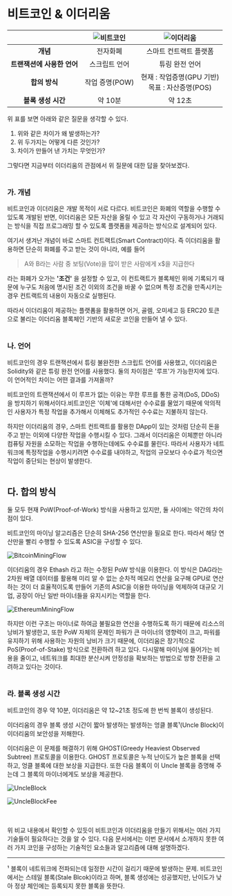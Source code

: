 # 비트코인 & 이더리움

| |<center>![비트코인](http://i68.tinypic.com/30aw6m0.jpg)</center> | <center> ![이더리움](http://i67.tinypic.com/2janibo.jpg) </center> |
|:--------:|:--------:|:--------:|
| **개념** | 전자화폐 | 스마트 컨트랙트 플랫폼 |
| **트랜잭션에 사용한 언어** | 스크립트 언어 | 튜링 완전 언어 |
| **합의 방식** | 작업 증명(POW) |  현재 : 작업증명(GPU 기반) <br> 목표 : 자산증명(POS)</br> |
| **블록 생성 시간** | 약 10분 | 약 12초 |

위  표를 보면 아래와 같은 질문을 생각할 수 있다.

1. 위와 같은 차이가 왜 발생하는가?
2. 위 두가지는 어떻게 다른 것인가?
3. 차이가 만들어 낸 가치는 무엇인가?

그렇다면 지금부터 이더리움의 관점에서 위 질문에 대한 답을 찾아보겠다.
<br></br>

###  가. 개념
비트코인과 이더리움은 개발 목적이 서로 다르다. 비트코인은 화폐의 역할을 수행할 수 있도록 개발된 반면, 이더리움은 모든 자산을 올릴 수 있고 각 자산이 구동하거나 거래되는 방식을 직접 프로그래밍 할 수 있도록 플랫폼을 제공하는 방식으로 설계되어 있다.

여기서 생겨난 개념이 바로  스마트 컨트랙트(Smart Contract)이다. 즉 이더리움을 활용하면 단순히 화폐를 주고 받는 것이 아니라, 예를 들어

> A와 B라는 사람 중 보팅(Vote)을 많이 받은 사람에게 x$을 지급한다

라는  화폐가 오가는 **'조건'** 을 설정할 수 있고, 이 컨트랙트가 블록체인 위에 기록되기 때문에 누구도 처음에 명시된 조건 이외의 조건을 바꿀 수 없으며 특정 조건을 만족시키는 경우 컨트랙트의 내용이 자동으로 실행된다.

따라서 이더리움이 제공하는 플랫폼을 활용하면 어거, 골렘, 오미세고 등 ERC20 토큰으로 불리는 이더리움 블록체인 기반의 새로운 코인을 만들어 낼 수 있다.
<br></br>

### 나. 언어
비트코인의 경우 트랜잭션에서 튜링 불완전한 스크립트 언어를 사용했고, 이더리움은 Solidity와 같은 튜링 완전 언어를 사용했다. 둘의 차이점은 '루프'가 가능한지에 있다. 이 언어적인 차이는 어떤 결과를 가져올까?

비트코인의 트랜잭션에서 이 루프가 없는 이유는 무한 루프를 통한 공격(DoS, DDoS)을 방지하기 위해서이다.비트코인은 '이체'에 대해서만 수수료를 물었기 때문에 악의적인 사용자가 특정 작업을 추가해서 이체해도 추가적인 수수료는 지불하지 않는다.

하지만 이더리움의 경우, 스마트 컨트랙트를 활용한 DApp이 있는 것처럼 단순히 돈을 주고 받는 이외에 다양한 작업을 수행시킬 수 있다. 그래서 이더리움은 이체뿐만 아니라 컴퓨팅 자원을 소모하는 작업을 수행하는데에도 수수료를 물린다. 따라서 사용자가 네트워크에 특정작업을 수행시키려면 수수료를 내야하고, 작업의 규모보다 수수료가 적으면 작업이 중단되는 현상이 발생한다.
<br></br>

## 다. 합의 방식
둘 모두 현재 PoW(Proof-of-Work) 방식을 사용하고 있지만, 둘 사이에는 약간의 차이점이 있다.

비트코인의 마이닝 알고리즘은  단순히 SHA-256 연산만을 필요로 한다. 따라서 해당 연산만을 빨리 수행할 수 있도록 ASIC을 구성할 수 있다.

![BitcoinMiningFlow](http://i65.tinypic.com/156egcl.jpg)

이더리움의 경우 Ethash 라고 하는 수정된 PoW  방식을 이용한다. 이 방식은 DAG라는 2차원 배열 데이터를 활용해 미리 알 수 없는 순차적 메모리 연산을 요구해  GPU로 연산하는 것이 더 효율적이도록 만들어 기존의 ASIC을 이용한 마이닝을 억제하여 대규모 기업, 공장이 아닌 일반 마이너들을 유지시키는 역할을 한다.

![EthereumMiningFlow](http://i64.tinypic.com/wsr72w.png)

하지만 이런 구조는 마이너로 하여금 불필요한 연산을 수행하도록 하기 때문에 리소스의 낭비가 발생한고, 또한 PoW 자체의 문제인 파워가 큰 마이너의 영향력이 크고, 파워를 유지하기 위해 사용하는 자원의 낭비가 크기 때문에, 이더리움은 장기적으로 PoS(Proof-of-Stake) 방식으로 전환하려 하고 있다. 다시말해 마이닝에 들어가는 비용을 줄이고, 네트워크를 최대한 분산시켜 안정성을 확보하는 방법으로 방향 전환을 고려하고 있다는 것이다.
<br></br>

### 라. 블록 생성 시간
비트코인의 경우 약 10분, 이더리움은 약 12~21초 정도에 한 번씩 블록이 생성된다.

이더리움의 경우 블록 생성 시간이 짧아 발생하는 발생하는 엉클 블록¹(Uncle Block)이 이더리움의 보안성을 저해한다.

이더리움은 이 문제를 해결하기 위해 GHOST(Greedy Heaviest Observed Subtree) 프로토콜을 이용한다. GHOST 프로토콜은 누적 난이도가 높은 블록을 선택하고, 엉클 블록에 대한 보상을 지급한다. 또한 다음 블록이 이 Uncle 블록을 증명해 주는데 그 블록의 마이너에게도 보상을 제공한다.

![UncleBlock](http://i67.tinypic.com/34t5roi.png)

![UncleBlockFee](http://i66.tinypic.com/2psrrz8.png)

<br></br>
위 비교 내용에서 확인할 수 있듯이 비트코인과 이더리움을 만들기 위해서는 여러 가지 기술들이 필요하다는 것을 알 수 있다. 다음 문서에서는 이번 문서에서 소개하지 못한 여러 가지 코인을 구성하는 기술적인 요소들과 알고리즘에 대해 설명하겠다.

-----
¹ 블록이 네트워크에 전파되는데 일정한 시간이 걸리기 때문에 발생하는 문제. 비트코인에서는 스테일 블록(Stale Blcok)이라고 하며, 블록 생성에는 성공했지만, 난이도가 낮아 정상 체인에는 등록되지 못한 블록을 뜻한다.
